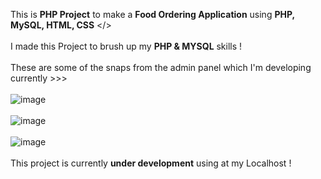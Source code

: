 This is <b>PHP Project</b> to make a <b>Food Ordering Application</b> using <b>PHP, MySQL, HTML, CSS</b> </>
<br />
<br />
I made this Project to brush up my <b>PHP & MYSQL</b> skills !
<br />
<br />
These are some of the snaps from the admin panel which I'm developing currently >>>
<br />
<br />
![image](https://user-images.githubusercontent.com/68563695/192151059-5723dd9a-666b-44b9-871f-4ff7d6c58251.png)
<br />
<br />
![image](https://user-images.githubusercontent.com/68563695/192058865-f17b48e6-98e2-4fb6-8934-c74510c57b2d.png)
<br />
<br />
![image](https://user-images.githubusercontent.com/68563695/192058645-4634f867-be40-4dec-b812-43e1a02fed04.png)
<br />
<br />
This project is currently <b>under development</b> using at my Localhost !
<br />
<br />
